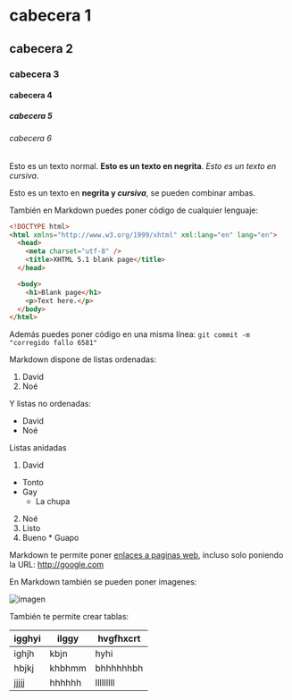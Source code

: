 # cabecera 1
## cabecera 2
### cabecera 3
#### cabecera 4
##### cabecera 5
###### cabecera 6

Esto es un texto normal. **Esto es un texto en negrita**. *Esto es un texto en cursiva*.

Esto es un texto en **negrita y _cursiva_**, se pueden combinar ambas.

También en Markdown puedes poner código de cualquier lenguaje:

```html
<!DOCTYPE html>
<html xmlns="http://www.w3.org/1999/xhtml" xml:lang="en" lang="en">
  <head>
    <meta charset="utf-8" />
    <title>XHTML 5.1 blank page</title>
  </head>

  <body>
    <h1>Blank page</h1>
    <p>Text here.</p>
  </body>
</html>
```

Además puedes poner código en una misma línea: `git commit -m "corregido fallo 6581"`

Markdown dispone de listas ordenadas:

1. David
2. Noé

Y listas no ordenadas:

* David
* Noé

Listas anidadas

1. David
  * Tonto
  * Gay
    * La chupa
    
2. Noé
  1. Listo
  2. Bueno
    * Guapo

Markdown te permite poner [enlaces a paginas web](http://github.com), incluso solo poniendo la URL: http://google.com


En Markdown también se pueden poner imagenes:

![imagen](http://www.365imagenesbonitas.com/wp-content/uploads/2014/07/imagenes-bonitas-homer-400x284.jpg)

También te permite crear tablas:

| igghyi | ilggy | hvgfhxcrt |
| ------ | ----- | --------- |
| ighjh | kbjn | hyhi |
| hbjkj | khbhmm | bhhhhhhbh |
| jjjjj | hhhhhh | lllllllll |
